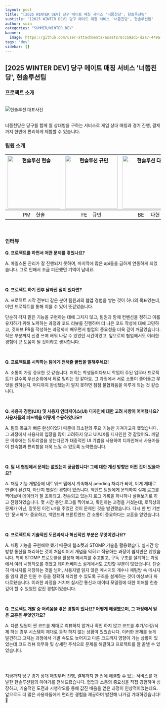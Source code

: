 ```yaml
---
layout: post
title: "[2025 WINTER DEV] 당구 메이트 매칭 서비스 '너쫌친당', 현솔루션팀"
subtitle: "[2025 WINTER DEV] 당구 메이트 매칭 서비스 '너쫌친당', 현솔루션팀"
author: suin
categories: "SUMMER/WINTER_DEV"
banner:
  image: https://github.com/user-attachments/assets/8cc692d5-d2a7-449a-812e-bdf03fa92a18
tags: "dev"
sidebar: []
---
```


## [2025 WINTER DEV] 당구 메이트 매칭 서비스 '너쫌친당', 현솔루션팀

### 프로젝트 소개

<br/>
<img src="https://github.com/user-attachments/assets/8cc692d5-d2a7-449a-812e-bdf03fa92a18" alt = "현솔루션 대표사진" />
<br/><br/>

너쫌친당은 당구를 함께 칠 상대방을 구하는 서비스로 게임 상대 매칭과 경기 진행, 결제까지 한번에 편리하게 체험할 수 있습니다.

### 팀원 소개

| <img src="https://github.com/user-attachments/assets/b1ddd35f-de40-4088-b89a-8d59c0bfaf0e" width="170" alt="현솔루션 현솔" /> | <img src="https://github.com/user-attachments/assets/91d126d6-f034-4906-a948-2308a1b2fbfc" width="170" alt="현솔루션 규민"/> | <img src="https://github.com/user-attachments/assets/512de1d4-811c-4b8e-a3a5-cb85a683bdcd" width="170" alt="현솔루션 다현" /> | <img src="https://github.com/user-attachments/assets/43f7f49e-997e-46b6-ab3c-fc1ca542ba17" width="170" alt="현솔루션 진혁" /> |
| :---------------------------------------------------------------------------------------------------------------------------: | :--------------------------------------------------------------------------------------------------------------------------: | :---------------------------------------------------------------------------------------------------------------------------: | :---------------------------------------------------------------------------------------------------------------------------: |
|                                                   PM &nbsp;&nbsp;&nbsp;현솔                                                   |                                                  FE &nbsp;&nbsp;&nbsp;규민                                                   |                                                  BE &nbsp;&nbsp;&nbsp; 다현                                                   |                                                  BE &nbsp;&nbsp;&nbsp; 진혁                                                   |

<br/>

### 인터뷰

**Q. 프로젝트를 하면서 어떤 문제를 겪었나요?**

A. 마일스톤 관리가 잘 진행되지 못하여, 마지막에 많은 api들을 급하게 연동하게 되었습니다. 그로 인해서 조금 피곤했던 기억이 남네요.

<br/>

**Q. 프로젝트 하기 전후 달라진 점이 있다면?**

A. 프로젝트 시작 전부터 같은 분야 팀원과의 협업 경험을 쌓는 것이 하나의 목표였는데, 이번 프로젝트를 통해 이룰 수 있어 뜻깊었습니다.

단순히 각자 맡은 기능을 구현하는 데에 그치지 않고, 팀원과 함께 컨벤션을 정하고 이를 유지하기 위해 노력하는 과정과 코드 리뷰를 진행하며 더 나은 코드 작성에 대해 고민하고, 깃허브 PR을 작성하는 과정까지 배우면서 협업의 중요성을 더욱 깊이 깨달았습니다. 작은 부분까지 신경 쓰며 배워 나갈 수 있었던 시간이었고, 앞으로의 협업에서도 이러한 경험이 큰 도움이 될 것이라고 생각합니다.

<br/>

**Q. 프로젝트를 시작하는 팀에게 전해줄 꿀팁을 말해주세요!**

A. 소통이 가장 중요한 것 같습니다. 저희는 학생들이다보니 학업이 주된 업무라 프로젝트가 갈수록 우선순위에서 뒤로 밀리는 것 같아요. 그 과정에서 서로 소통이 줄어들고 무엇을 원하는지, 어디까지 완성됐는지 알지 못하면 점점 불협화음을 이루게 되는 것 같습니다.

<br/>

**Q. 사용자 경험(UX) 및 사용자 인터페이스(UI) 디자인에 대한 고려 사항이 어떠했나요? 사용자들의 피드백을 어떻게 수용하였나요?**

A. 팀의 목표가 빠른 완성이었기 때문에 최소한의 주요 기능만 가져가고자 했었습니다. 그 과정에서 사용자의 입장을 많이 고려하지 않고 UI/UX를 디자인한 것 같았어요. 깨달은 이후에는 듀토리얼을 넣는다던가 대중적인 UI 기법을 사용하여 디자인해서 사용자들이 친숙함과 편리함을 더욱 느낄 수 있도록 노력했습니다.

<br/>

**Q. 팀 내 협업에서 문제는 없었는지 궁금합니다! 그에 대한 개선 방향은 어떤 것이 있을까요?**

A. 채팅 기능 개발중에 네트워크 탭에서 계속해서 pending 처리가 되어, 이게 제대로 연결이 된건지, 아닌지 헷갈린 경험이 있습니다. 백엔드 팀원에게 문의하여 실제 로그를 찍어보며 데이터가 잘 조회되고, 전송되고 있는지 로그 기록을 하나하나 살펴보기로 하고 진행하였습니다. 몇 시간 동안 로그를 찍어보고, 확인하는 과정을 거쳤는데, 로직상의 문제가 아닌, 잘못된 이전 url을 주었던 것이 문제인 것을 발견했습니다. 다시 한 번 기본인 '문서화'가 중요하고, 백엔드와 프론트엔드 간 소통이 중요하다는 교훈을 얻었습니다.

<br/>

**Q. 프로젝트의 기술적인 도전과제나 혁신적인 부분은 무엇이었나요?**

A. 채팅 기능을 구현해야 했기 때문에 웹소켓과 STOMP 기술을 활용했습다. 실시간 양방향 통신을 처리하는 것이 처음이어서 개념을 익히고 적용하는 과정이 쉽지만은 않았습니다. 특히 STOMP 프로토콜을 활용해 메시지를 주고받고, 구독 구조를 설계하는 과정에서 여러 시행착오를 겪었고 데이터베이스 설계에서도 고민할 부분이 많았습니다. 단순히 메시지를 저장하는 것을 넘어, 사용자별 읽지 않은 메시지의 개수나 채팅방 속 메시지를 읽지 않은 인원 수 등을 정확히 처리할 수 있도록 구조를 설계하는 것이 예상보다 까다로웠습니다. 이러한 과정을 거치며 실시간 통신과 데이터 모델링에 대한 이해를 한층 깊이 할 수 있었던 값진 경험이었습니다.

<br/>

**Q. 프로젝트 개발 중 어려움을 겪은 경험이 있나요? 어떻게 해결했으며, 그 과정에서 얻은 교훈은 무엇인가요?**

A. 다른 팀원이 짠 코드를 제대로 리뷰하지 않거나 확인 하지 않고 코드를 추가/수정/삭제 하는 경우 시스템이 제대로 동작 하지 않는 상황이 있었습니다. 이러한 문제를 늦게 발견하고 고치는 과정에서 개발 속도도 늦어지고 다른 코드까지 영향이 가는 상황이 있었는데 코드 리뷰 의무화 및 상세한 주석으로 문제를 해결하고 프로젝트를 잘 끝낼 수 있었습니다.

<br/>
<br/>

지금까지 당구 경기 상대 매칭부터 진행, 결제까지 한 번에 해결할 수 있는 서비스를 개발한 현솔루션팀의 이야기를 전해드렸습니다.
협업과 소통의 중요성을 직접 경험하며 성장하고, 기술적인 도전과 시행착오를 통해 값진 배움을 얻은 과정이 인상적이었는데요. 앞으로도 더 많은 사용자들에게 편리한 경험을 제공하며 발전해 나가길 기대하겠습니다! 🚀

